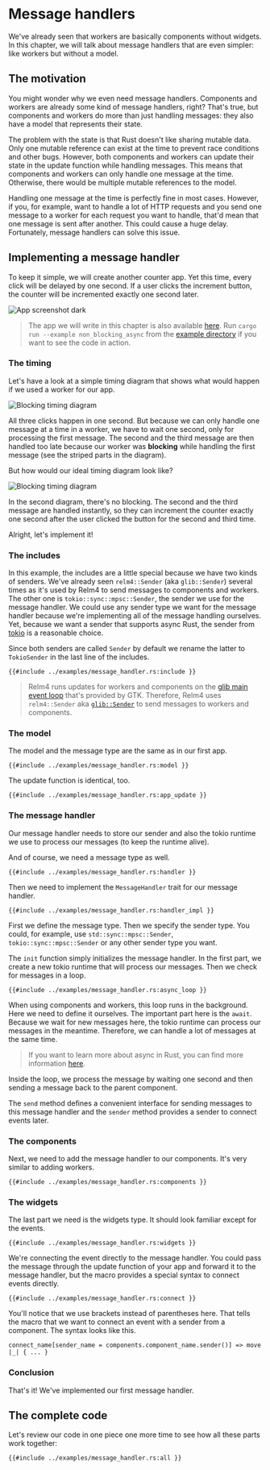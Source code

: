 # Message handlers

We've already seen that workers are basically components without widgets. In this chapter, we will talk about message handlers that are even simpler: like workers but without a model.
## The motivation

You might wonder why we even need message handlers. Components and workers are already some kind of message handlers, right? That's true, but components and workers do more than just handling messages: they also have a model that represents their state.

The problem with the state is that Rust doesn't like sharing mutable data. Only one mutable reference can exist at the time to prevent race conditions and other bugs. However, both components and workers can update their state in the update function while handling messages. This means that components and workers can only handle one message at the time. Otherwise, there would be multiple mutable references to the model.

Handling one message at the time is perfectly fine in most cases. However, if you, for example, want to handle a lot of HTTP requests and you send one message to a worker for each request you want to handle, that'd mean that one message is sent after another. This could cause a huge delay. Fortunately, message handlers can solve this issue.

## Implementing a message handler

To keep it simple, we will create another counter app. Yet this time, every click will be delayed by one second. If a user clicks the increment button, the counter will be incremented exactly one second later.

![App screenshot dark](img/screenshots/simple-dark.png)

> The app we will write in this chapter is also available [here](https://github.com/Relm4/relm4/blob/main/examples/non_blocking_async.rs). Run `cargo run --example non_blocking_async` from the [example directory](https://github.com/Relm4/relm4/tree/main/examples) if you want to see the code in action.

### The timing

Let's have a look at a simple timing diagram that shows what would happen if we used a worker for our app.

![Blocking timing diagram](img/blocking_timing.svg)

All three clicks happen in one second. But because we can only handle one message at a time in a worker, we have to wait one second, only for processing the first message. The second and the third message are then handled too late because our worker was **blocking** while handling the first message (see the striped parts in the diagram).

But how would our ideal timing diagram look like?

![Blocking timing diagram](img/non_blocking_timing.svg)

In the second diagram, there's no blocking. The second and the third message are handled instantly, so they can increment the counter exactly one second after the user clicked the button for the second and third time.

Alright, let's implement it!

### The includes

In this example, the includes are a little special because we have two kinds of senders. We've already seen `relm4::Sender` (aka `glib::Sender`) several times as it's used by Relm4 to send messages to components and workers. The other one is `tokio::sync::mpsc::Sender`, the sender we use for the message handler. We could use any sender type we want for the message handler because we're implementing all of the message handling ourselves. Yet, because we want a sender that supports async Rust, the sender from [tokio](https://docs.rs/tokio/1.11.0/tokio/sync/mpsc/struct.Sender.html) is a reasonable choice.

Since both senders are called `Sender` by default we rename the latter to `TokioSender` in the last line of the includes.

```rust,no_run,noplayground
{{#include ../examples/message_handler.rs:include }}
```

> Relm4 runs updates for workers and components on the [glib main event loop](https://gtk-rs.org/gtk4-rs/git/book/main_event_loop.html) that's provided by GTK. Therefore, Relm4 uses `relm4::Sender` aka [`glib::Sender`](https://gtk-rs.org/gtk-rs-core/stable/latest/docs/glib/struct.Sender.html) to send messages to workers and components.

### The model

The model and the message type are the same as in our first app.

```rust,no_run,noplayground
{{#include ../examples/message_handler.rs:model }}
```

The update function is identical, too.

```rust,no_run,noplayground
{{#include ../examples/message_handler.rs:app_update }}
```

### The message handler

Our message handler needs to store our sender and also the tokio runtime we use to process our messages (to keep the runtime alive).

And of course, we need a message type as well.

```rust,no_run,noplayground
{{#include ../examples/message_handler.rs:handler }}
```

Then we need to implement the `MessageHandler` trait for our message handler.

```rust,no_run,noplayground
{{#include ../examples/message_handler.rs:handler_impl }}
```

First we define the message type. Then we specify the sender type. You could, for example, use `std::sync::mpsc::Sender`, `tokio::sync::mpsc::Sender` or any other sender type you want.

The `init` function simply initializes the message handler. In the first part, we create a new tokio runtime that will process our messages. Then we check for messages in a loop.

```rust,no_run,noplayground
{{#include ../examples/message_handler.rs:async_loop }}
```

When using components and workers, this loop runs in the background. Here we need to define it ourselves. The important part here is the `await`. Because we wait for new messages here, the tokio runtime can process our messages in the meantime. Therefore, we can handle a lot of messages at the same time.

> If you want to learn more about async in Rust, you can find more information [here](https://rust-lang.github.io/async-book/).

Inside the loop, we process the message by waiting one second and then sending a message back to the parent component.

The `send` method defines a convenient interface for sending messages to this message handler and the `sender` method provides a sender to connect events later.

### The components

Next, we need to add the message handler to our components. It's very similar to adding workers.

```rust,no_run,noplayground
{{#include ../examples/message_handler.rs:components }}
```

### The widgets

The last part we need is the widgets type. It should look familiar except for the events.

```rust,no_run,noplayground
{{#include ../examples/message_handler.rs:widgets }}
```

We're connecting the event directly to the message handler. You could pass the message through the update function of your app and forward it to the message handler, but the macro provides a special syntax to connect events directly.

```rust,no_run,noplayground
{{#include ../examples/message_handler.rs:connect }}
```

You'll notice that we use brackets instead of parentheses here. That tells the macro that we want to connect an event with a sender from a component. The syntax looks like this.

```rust,no_run,noplayground
connect_name[sender_name = components.component_name.sender()] => move |_| { ... }
```

### Conclusion

That's it! We've implemented our first message handler.

## The complete code

Let's review our code in one piece one more time to see how all these parts work together:

```rust,no_run,noplayground
{{#include ../examples/message_handler.rs:all }}
```
